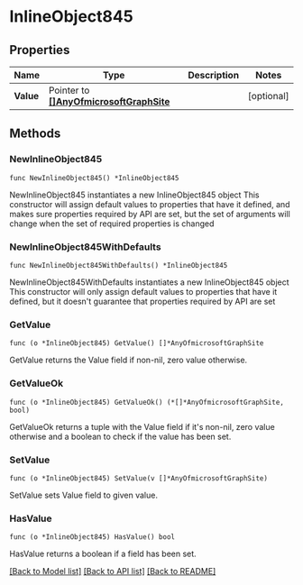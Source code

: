 # InlineObject845

## Properties

Name | Type | Description | Notes
------------ | ------------- | ------------- | -------------
**Value** | Pointer to [**[]AnyOfmicrosoftGraphSite**](AnyOfmicrosoftGraphSite.md) |  | [optional] 

## Methods

### NewInlineObject845

`func NewInlineObject845() *InlineObject845`

NewInlineObject845 instantiates a new InlineObject845 object
This constructor will assign default values to properties that have it defined,
and makes sure properties required by API are set, but the set of arguments
will change when the set of required properties is changed

### NewInlineObject845WithDefaults

`func NewInlineObject845WithDefaults() *InlineObject845`

NewInlineObject845WithDefaults instantiates a new InlineObject845 object
This constructor will only assign default values to properties that have it defined,
but it doesn't guarantee that properties required by API are set

### GetValue

`func (o *InlineObject845) GetValue() []*AnyOfmicrosoftGraphSite`

GetValue returns the Value field if non-nil, zero value otherwise.

### GetValueOk

`func (o *InlineObject845) GetValueOk() (*[]*AnyOfmicrosoftGraphSite, bool)`

GetValueOk returns a tuple with the Value field if it's non-nil, zero value otherwise
and a boolean to check if the value has been set.

### SetValue

`func (o *InlineObject845) SetValue(v []*AnyOfmicrosoftGraphSite)`

SetValue sets Value field to given value.

### HasValue

`func (o *InlineObject845) HasValue() bool`

HasValue returns a boolean if a field has been set.


[[Back to Model list]](../README.md#documentation-for-models) [[Back to API list]](../README.md#documentation-for-api-endpoints) [[Back to README]](../README.md)


